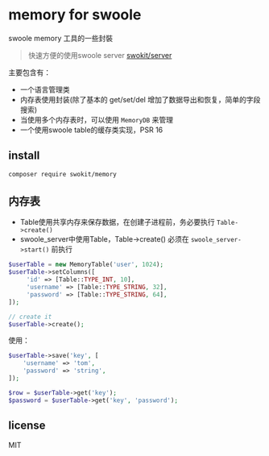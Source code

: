 # memory for swoole

swoole memory 工具的一些封裝

> 快速方便的使用swoole server [swokit/server](https://github.com/swokit/server)

主要包含有：

- 一个语言管理类
- 内存表使用封装(除了基本的 get/set/del 增加了数据导出和恢复，简单的字段搜索)
- 当使用多个内存表时，可以使用 `MemoryDB` 来管理
- 一个使用swoole table的缓存类实现，PSR 16

## install

```bash
composer require swokit/memory
```

## 内存表

* Table使用共享内存来保存数据，在创建子进程前，务必要执行 `Table->create()`
* swoole_server中使用Table，Table->create() 必须在 `swoole_server->start()` 前执行

```php
$userTable = new MemoryTable('user', 1024);
$userTable->setColumns([
     'id' => [Table::TYPE_INT, 10],
     'username' => [Table::TYPE_STRING, 32],
     'password' => [Table::TYPE_STRING, 64],
]);

// create it
$userTable->create();
```

使用：

```php
$userTable->save('key', [
    'username' => 'tom',
    'password' => 'string',
]);

$row = $userTable->get('key');
$password = $userTable->get('key', 'password');
```

## license

MIT

